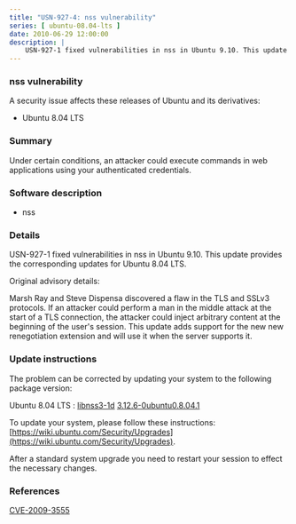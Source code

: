 ```yaml
---
title: "USN-927-4: nss vulnerability"
series: [ ubuntu-08.04-lts ]
date: 2010-06-29 12:00:00
description: |
    USN-927-1 fixed vulnerabilities in nss in Ubuntu 9.10. This update provides the corresponding updates for Ubuntu 8.04 LTS.
--- 
```

 
### nss vulnerability

A security issue affects these releases of Ubuntu and its derivatives:

* Ubuntu 8.04 LTS

### Summary

Under certain conditions, an attacker could execute commands in web applications using your authenticated credentials.

### Software description

* nss 

### Details

USN-927-1 fixed vulnerabilities in nss in Ubuntu 9.10. This update provides the corresponding updates for Ubuntu 8.04 LTS.

Original advisory details:

 Marsh Ray and Steve Dispensa discovered a flaw in the TLS and SSLv3 protocols. If an attacker could perform a man in the middle attack at the start of a TLS connection, the attacker could inject arbitrary content at the beginning of the user&#39;s session. This update adds support for the new new renegotiation extension and will use it when the server supports it. 

### Update instructions

The problem can be corrected by updating your system to the following package version:

Ubuntu 8.04 LTS
 : [libnss3-1d](https://launchpad.net/ubuntu/+source/nss) <span> [3.12.6-0ubuntu0.8.04.1](https://launchpad.net/ubuntu/+source/nss/3.12.6-0ubuntu0.8.04.1) </span> 

To update your system, please follow these instructions: [https://wiki.ubuntu.com/Security/Upgrades](https://wiki.ubuntu.com/Security/Upgrades).

After a standard system upgrade you need to restart your session to effect the necessary changes. 

### References

 [CVE-2009-3555](http://people.ubuntu.com/~ubuntu-security/cve/CVE-2009-3555)
 
